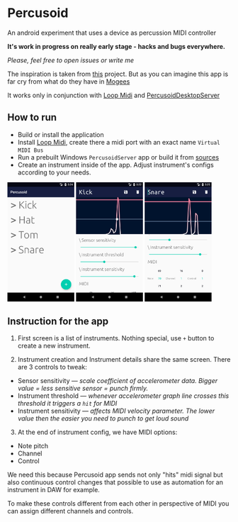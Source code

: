 # Percusoid
An android experiment that uses a device as percussion MIDI controller

**It's work in progress on really early stage - hacks and bugs everywhere.**

_Please, feel free to open issues or write me_

The inspiration is taken from [this](https://youtu.be/G_hBhORGE6Y) project. 
But as you can imagine this app is far cry from what do they have in [Mogees](https://www.mogees.co.uk)
  
It works only in conjunction with [Loop Midi](https://www.tobias-erichsen.de/software/loopmidi.html) and
[PercusoidDesktopServer](https://github.com/Apisov/PercusoidDesktopServer)

## How to run
- Build or install the application
- Install [Loop Midi](https://www.tobias-erichsen.de/software/loopmidi.html), 
create there a midi port with an exact name `Virtual MIDI Bus`
- Run a prebuilt Windows `PercusoidServer` app or build it from [sources](https://github.com/Apisov/PercusoidDesktopServer)
- Create an instrument inside of the app. Adjust instrument's configs according to your needs.

<img src="screenshots/InstrumentList.png" width="30%" title="Instrument list"/> <img src="screenshots/InstrumentDetails.png" width="30%" title="Instrument details screen"/> <img src="screenshots/InstrumentDetails2.png" width="30%" title="Instrument details screen pt.2"/>
## Instruction for the app
1. First screen is a list of instruments. Nothing special, use `+` button to create a new instrument.

2. Instrument creation and Instrument details share the same screen. There are 3 controls to tweak:
- Sensor sensitivity — _scale coefficient of accelerometer data. Bigger value = less sensitive sensor = punch firmly._
- Instrument threshold — _whenever accelerometer graph line crosses this threshold it triggers a `hit` for MIDI_
- Instrument sensitivity — _affects MIDI velocity parameter. The lower value then the easier you need to punch to get loud sound_

3. At the end of instrument config, we have MIDI options:
 - Note pitch
 - Channel
 - Control
 
We need this because Percusoid app sends not only "hits" midi signal but also continuous control changes that possible to use as automation for an instrument in DAW for example. 

To make these controls different from each other in perspective of MIDI you can assign different channels and controls.
